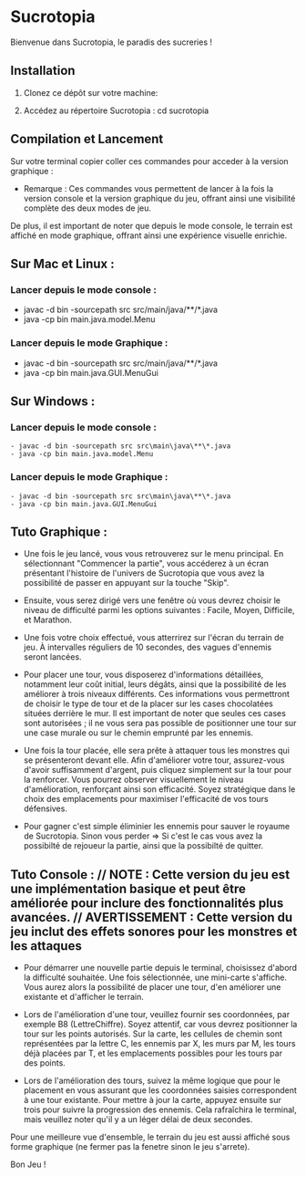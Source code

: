 # Sucrotopia

Bienvenue dans Sucrotopia, le paradis des sucreries !

## Installation

1. Clonez ce dépôt sur votre machine:


2.  Accédez au répertoire Sucrotopia : cd sucrotopia

## Compilation et Lancement

Sur votre terminal copier coller ces commandes pour acceder à la version graphique :

* Remarque :  Ces commandes vous permettent de lancer à la fois la version console et la version graphique du jeu, offrant ainsi une visibilité complète des deux modes de jeu. 

De plus, il est important de noter que depuis le mode console, le terrain est affiché en mode graphique, offrant ainsi une expérience visuelle enrichie.

## Sur Mac et Linux : 

### Lancer depuis le mode console : 

- javac -d bin -sourcepath src src/main/java/**/*.java
- java -cp bin main.java.model.Menu

### Lancer depuis le mode Graphique :

- javac -d bin -sourcepath src src/main/java/**/*.java
- java -cp bin main.java.GUI.MenuGui


## Sur Windows :

### Lancer depuis le mode console : 

    - javac -d bin -sourcepath src src\main\java\**\*.java
    - java -cp bin main.java.model.Menu

### Lancer depuis le mode Graphique :

    - javac -d bin -sourcepath src src\main\java\**\*.java
    - java -cp bin main.java.GUI.MenuGui


## Tuto Graphique : 

-  Une fois le jeu lancé, vous vous retrouverez sur le menu principal. En sélectionnant "Commencer la partie", vous accéderez à un écran présentant l'histoire de l'univers de Sucrotopia que vous avez la possibilité de passer en appuyant sur la touche "Skip".

-  Ensuite, vous serez dirigé vers une fenêtre où vous devrez choisir le niveau de difficulté parmi les options suivantes : Facile, Moyen, Difficile, et Marathon.

-  Une fois votre choix effectué, vous atterrirez sur l'écran du terrain de jeu. À intervalles réguliers de 10 secondes, des vagues d'ennemis seront lancées.

-  Pour placer une tour, vous disposerez d'informations détaillées, notamment leur coût initial, leurs dégâts, ainsi que la possibilité de les améliorer à trois niveaux différents. Ces informations vous permettront de choisir le type de tour et de la placer sur les cases chocolatées situées derrière le mur. Il est important de noter que seules ces cases sont autorisées ; il ne vous sera pas possible de positionner une tour sur une case murale ou sur le chemin emprunté par les ennemis.

-  Une fois la tour placée, elle sera prête à attaquer tous les monstres qui se présenteront devant elle. Afin d'améliorer votre tour, assurez-vous d'avoir suffisamment d'argent, puis cliquez simplement sur la tour pour la renforcer. Vous pourrez observer visuellement le niveau d'amélioration, renforçant ainsi son efficacité. Soyez stratégique dans le choix des emplacements pour maximiser l'efficacité de vos tours défensives.

-  Pour gagner c'est simple éliminier les ennemis pour sauver le royaume de Sucrotopia.
Sinon vous perder => Si c'est le cas vous avez la possibilté de rejoueur la partie, ainsi que la possibilté de quitter.

## Tuto Console : // NOTE : Cette version du jeu est une implémentation basique et peut être améliorée pour inclure des fonctionnalités plus avancées. // AVERTISSEMENT : Cette version du jeu inclut des effets sonores pour les monstres et les attaques

- Pour démarrer une nouvelle partie depuis le terminal, choisissez d'abord la difficulté souhaitée. Une fois sélectionnée, une mini-carte s'affiche. Vous aurez alors la possibilité de placer une tour, d'en améliorer une existante et d'afficher le terrain.

- Lors de l'amélioration d'une tour, veuillez fournir ses coordonnées, par exemple B8 (LettreChiffre). Soyez attentif, car vous devrez positionner la tour sur les points autorisés.
Sur la carte, les cellules de chemin sont représentées par la lettre C, les ennemis par X, les murs par M, les tours déjà placées par T, et les emplacements possibles pour les tours par des points.

- Lors de l'amélioration des tours, suivez la même logique que pour le placement en vous assurant que les coordonnées saisies correspondent à une tour existante.
Pour mettre à jour la carte, appuyez ensuite sur trois pour suivre la progression des ennemis. Cela rafraîchira le terminal, mais veuillez noter qu'il y a un léger délai de deux secondes.

 
Pour une meilleure vue d'ensemble, le terrain du jeu est aussi affiché sous forme graphique (ne fermer pas la fenetre sinon le jeu s'arrete).


Bon Jeu !
